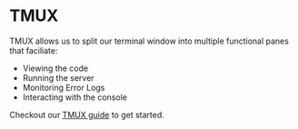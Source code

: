 # TMUX

TMUX allows us to split our terminal window into multiple functional panes that faciliate:

* Viewing the code
* Running the server
* Monitoring Error Logs
* Interacting with the console

Checkout our [TMUX guide](https://github.com/humanagencyorg/tmux-config) to get started.
